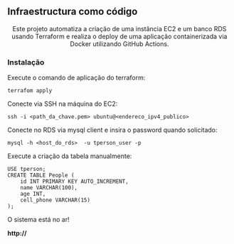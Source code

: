 ## Infraestructura como código
<p  align="center">Este projeto automatiza a criação de uma instância EC2 e um banco RDS usando Terraform e realiza o deploy de uma aplicação containerizada via Docker utilizando GitHub Actions.</p>
  

###  Instalação

<p>Execute o comando de aplicação do terraform:</p>

```
terrafom apply
```
<p>Conecte via SSH na máquina do EC2:</p>

```
ssh -i <path_da_chave.pem> ubuntu@<endereco_ipv4_publico>
```
<p>Conecte no RDS via mysql client e insira o password quando solicitado:</p>

```
mysql -h <host_do_rds>  -u tperson_user -p
```
<p>Execute a criação da tabela manualmente:</p>

```
USE tperson;
CREATE TABLE People (
    id INT PRIMARY KEY AUTO_INCREMENT,
    name VARCHAR(100),
    age INT,
    cell_phone VARCHAR(15)
);
```

O sistema está no ar!  
<p><b>http://<endereco_ipv4_publico> <b> </p>
